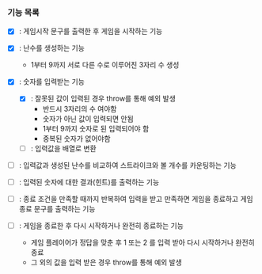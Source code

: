 
### 기능 목록


- [x] : 게임시작 문구를 출력한 후 게임을 시작하는 기능

- [x] : 난수를 생성하는 기능
  - 1부터 9까지 서로 다른 수로 이루어진 3자리 수 생성

- [x] : 숫자를 입력받는 기능
  - [x] : 잘못된 값이 입력된 경우 throw를 통해 예외 발생
    - 반드시 3자리의 수 여야함
    - 숫자가 아닌 값이 입력되면 안됨
    - 1부터 9까지 숫자로 된 입력되어야 함
    - 중복된 숫자가 없어야함
  - [ ] : 입력값을 배열로 변환

- [ ] : 입력값과 생성된 난수를 비교하여 스트라이크와 볼 개수를 카운팅하는 기능

- [ ] : 입력된 숫자에 대한 결과(힌트)를 출력하는 기능

- [ ] : 종료 조건을 만족할 때까지 반복하여 입력을 받고 만족하면 게임을 종료하고 게임 종료 문구를 출력하는 기능

- [ ] : 게임을 종료한 후 다시 시작하거나 완전히 종료하는 기능
  - 게임 플레이어가 정답을 맞춘 후 1 또는 2 를 입력 받아 다시 시작하거나 완전히 종료
  - 그 외의 값을 입력 받은 경우 throw를 통해 예외 발생
